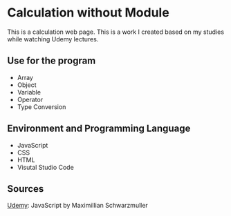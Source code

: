 # Calculation without Module

This is a calculation web page. This is a work I created based on my studies while watching Udemy lectures. 

## Use for the program 
- Array
- Object
- Variable
- Operator
- Type Conversion


## Environment and Programming Language
- JavaScript
- CSS
- HTML
- Visutal Studio Code

## Sources

[Udemy](https://www.udemy.com): JavaScript by Maximillian Schwarzmuller 
